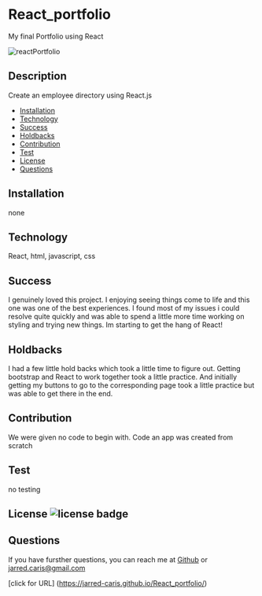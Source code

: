 # React_portfolio
My final Portfolio using React


![reactPortfolio](assets/portfolio.png)

  ## Description
  Create an employee directory using React.js

  * [Installation](#installation)
  * [Technology](#technology)
  * [Success](#success)
  * [Holdbacks](#holdbacks)
  * [Contribution](#contribution)
  * [Test](#test)
  * [License](#license)
  * [Questions](#questions)
  

## Installation
none

## Technology
React, html, javascript, css  

## Success
I genuinely loved this project. I enjoying seeing things come to life and this one was one of the best experiences. I found most of my issues i could resolve quite quickly and was able to spend a little more time working on styling and trying new things. Im starting to get the hang of React!

## Holdbacks
I had a few little hold backs which took a little time to figure out. Getting bootstrap and React to work together took a little practice. And initially getting my buttons to go to the corresponding page took a little practice but was able to get there in the end.

## Contribution
We were given no code to begin with. Code an app was created from scratch

## Test
no testing 

## License ![license badge](https://img.shields.io/badge/License-MIT-<COLOR>)




## Questions
If you have fursther questions, you can reach me at
[Github](https://github.com/Jarred-Caris)
or
jarred.caris@gmail.com

[click for URL] (https://jarred-caris.github.io/React_portfolio/)